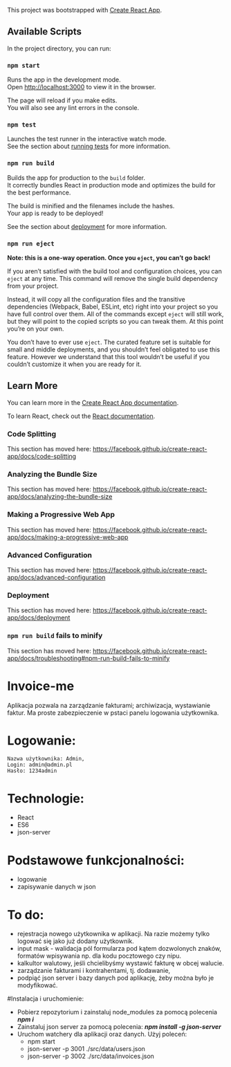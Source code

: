This project was bootstrapped with [Create React App](https://github.com/facebook/create-react-app).

## Available Scripts

In the project directory, you can run:

### `npm start`

Runs the app in the development mode.<br>
Open [http://localhost:3000](http://localhost:3000) to view it in the browser.

The page will reload if you make edits.<br>
You will also see any lint errors in the console.

### `npm test`

Launches the test runner in the interactive watch mode.<br>
See the section about [running tests](https://facebook.github.io/create-react-app/docs/running-tests) for more information.

### `npm run build`

Builds the app for production to the `build` folder.<br>
It correctly bundles React in production mode and optimizes the build for the best performance.

The build is minified and the filenames include the hashes.<br>
Your app is ready to be deployed!

See the section about [deployment](https://facebook.github.io/create-react-app/docs/deployment) for more information.

### `npm run eject`

**Note: this is a one-way operation. Once you `eject`, you can’t go back!**

If you aren’t satisfied with the build tool and configuration choices, you can `eject` at any time. This command will remove the single build dependency from your project.

Instead, it will copy all the configuration files and the transitive dependencies (Webpack, Babel, ESLint, etc) right into your project so you have full control over them. All of the commands except `eject` will still work, but they will point to the copied scripts so you can tweak them. At this point you’re on your own.

You don’t have to ever use `eject`. The curated feature set is suitable for small and middle deployments, and you shouldn’t feel obligated to use this feature. However we understand that this tool wouldn’t be useful if you couldn’t customize it when you are ready for it.

## Learn More

You can learn more in the [Create React App documentation](https://facebook.github.io/create-react-app/docs/getting-started).

To learn React, check out the [React documentation](https://reactjs.org/).

### Code Splitting

This section has moved here: https://facebook.github.io/create-react-app/docs/code-splitting

### Analyzing the Bundle Size

This section has moved here: https://facebook.github.io/create-react-app/docs/analyzing-the-bundle-size

### Making a Progressive Web App

This section has moved here: https://facebook.github.io/create-react-app/docs/making-a-progressive-web-app

### Advanced Configuration

This section has moved here: https://facebook.github.io/create-react-app/docs/advanced-configuration

### Deployment

This section has moved here: https://facebook.github.io/create-react-app/docs/deployment

### `npm run build` fails to minify

This section has moved here: https://facebook.github.io/create-react-app/docs/troubleshooting#npm-run-build-fails-to-minify


# Invoice-me

Aplikacja pozwala na zarządzanie fakturami; archiwizacja, wystawianie faktur. Ma proste zabezpieczenie w pstaci panelu logowania użytkownika. 

# Logowanie:

    Nazwa użytkownika: Admin,
    Login: admin@admin.pl
    Hasło: 1234admin


# Technologie:

- React
- ES6
- json-server

# Podstawowe funkcjonalności:

- logowanie
- zapisywanie danych w json

# To do:

- rejestracja nowego użytkownika w aplikacji. Na razie możemy tylko logować się jako już dodany użytkownik.
- input mask - walidacja pól formularza pod kątem dozwolonych znaków, formatów wpisywania np. dla kodu pocztowego czy nipu.
- kalkultor walutowy, jeśli chcielibyśmy wystawić fakturę w obcej walucie.
- zarządzanie fakturami i kontrahentami, tj. dodawanie,
- podpiąć json server i bazy danych pod aplikację, żeby można było je modyfikować.

#Instalacja i uruchomienie:

- Pobierz repozytorium i zainstaluj node_modules za pomocą polecenia _**npm i**_
- Zainstaluj json server za pomocą polecenia: _**npm install -g json-server**_
- Uruchom watchery dla aplikacji oraz danych. Użyj poleceń:
    - npm start
    - json-server -p 3001  ./src/data/users.json
    - json-server -p 3002  ./src/data/invoices.json


